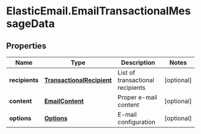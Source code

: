 # ElasticEmail.EmailTransactionalMessageData

## Properties

Name | Type | Description | Notes
------------ | ------------- | ------------- | -------------
**recipients** | [**TransactionalRecipient**](TransactionalRecipient.md) | List of transactional recipients | [optional] 
**content** | [**EmailContent**](EmailContent.md) | Proper e-mail content | [optional] 
**options** | [**Options**](Options.md) | E-mail configuration | [optional] 


